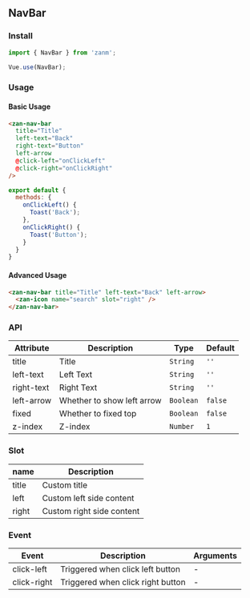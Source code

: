 ## NavBar

### Install
``` javascript
import { NavBar } from 'zanm';

Vue.use(NavBar);
```

### Usage

#### Basic Usage

```html
<zan-nav-bar
  title="Title"
  left-text="Back"
  right-text="Button"
  left-arrow
  @click-left="onClickLeft"
  @click-right="onClickRight"
/>
```

```js
export default {
  methods: {
    onClickLeft() {
      Toast('Back');
    },
    onClickRight() {
      Toast('Button');
    }
  }
}
```

#### Advanced Usage

```html
<zan-nav-bar title="Title" left-text="Back" left-arrow>
  <zan-icon name="search" slot="right" />
</zan-nav-bar>
```


### API

| Attribute | Description | Type | Default |
|-----------|-----------|-----------|-------------|
| title | Title | `String` | `''` |
| left-text | Left Text | `String` | `''` |
| right-text | Right Text | `String` | `''` |
| left-arrow | Whether to show left arrow | `Boolean` | `false` |
| fixed | Whether to fixed top | `Boolean` | `false` |
| z-index | Z-index | `Number` | `1` |

### Slot

| name | Description |
|-----------|-----------|
| title | Custom title |
| left | Custom left side content |
| right | Custom right side content |

### Event

| Event | Description | Arguments |
|-----------|-----------|-----------|
| click-left | Triggered when click left button | - |
| click-right | Triggered when click right button | - |
